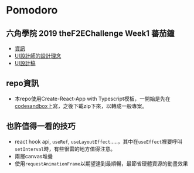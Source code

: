 # Pomodoro

## 六角學院 2019 theF2EChallenge Week1 蕃茄鐘
- [資訊](https://challenge.thef2e.com/news/12?fbclid=IwAR3GgNSQl_FtQ4IkWrmvGRTUHmTuTnSc9lbZbRwi1Dh1X36Y03rh12OzphY)
- [UI設計師的設計理念](https://challenge.thef2e.com/user/2760?schedule=2468#works-2468)
- [UI設計稿](https://xd.adobe.com/spec/4f6eb081-4411-4b48-69ae-34b92df3f3e4-395f/)

## repo資訊
- 本repo使用Create-React-App with Typescript模板，一開始是先在[codesandbox](https://codesandbox.io/s/increase-gradually-circle-lt3mz)上寫，之後下載zip下來，以轉成一般專案。

## 也許值得一看的技巧
- react hook api, `useRef`, `useLayoutEffect`.....，其中在`useEffect`裡要呼叫`setInterval`時，有些很雷的地方值得注意。
- 兩層canvas堆疊
- 使用`requestAnimationFrame`以期望達到最順暢，最節省硬體資源的動畫效果